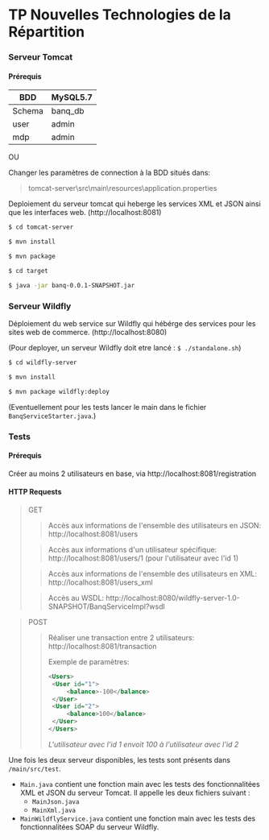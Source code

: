 # TP Nouvelles Technologies de la Répartition

### Serveur Tomcat
#### Prérequis

| BDD | MySQL5.7 |
| ------ | ------ |
| Schema | banq_db |
| user | admin |
| mdp | admin |

OU

Changer les paramètres de connection à la BDD situés dans:
> tomcat-server\src\main\resources\application.properties

Deploiement du serveur tomcat qui heberge les services XML et JSON ainsi que les interfaces web. (http://localhost:8081)
```sh
$ cd tomcat-server
```
```sh
$ mvn install
```
```sh
$ mvn package
```
```sh
$ cd target
```
```sh
$ java -jar banq-0.0.1-SNAPSHOT.jar
```



### Serveur Wildfly
Déploiement du web service sur Wildfly qui hébérge des services pour les sites web de commerce. (http://localhost:8080)

(Pour deployer, un serveur Wildfly doit etre lancé : ``$ ./standalone.sh``)

```sh
$ cd wildfly-server
```
```sh
$ mvn install
```
```sh
$ mvn package wildfly:deploy
```

(Eventuellement pour les tests lancer le main dans le fichier ``BanqServiceStarter.java``.)

### Tests
#### Prérequis

Créer au moins 2 utilisateurs en base, via http://localhost:8081/registration
#### HTTP Requests
> GET
>> Accès aux informations de l'ensemble des utilisateurs en JSON: http://localhost:8081/users
>
>> Accès aux informations d'un utilisateur spécifique: http://localhost:8081/users/1 (pour l'utilisateur avec l'id 1)
>
>> Accès aux informations de l'ensemble des utilisateurs en XML: http://localhost:8081/users_xml
>
>> Accès au WSDL: http://localhost:8080/wildfly-server-1.0-SNAPSHOT/BanqServiceImpl?wsdl

> POST
>> Réaliser une transaction entre 2 utilisateurs: http://localhost:8081/transaction 
>> 
>> Exemple de paramètres:
>> ```xml
>><Users>
>>	<User id="1">	
>>		<balance>-100</balance>
>>	</User>
>>	<User id="2">
>>		<balance>100</balance>
>>	</User>
>></Users>	
>>```
>> <em>L'utilisateur avec l'id 1 envoit 100 à l'utilisateur avec l'id 2</em>

Une fois les deux serveur disponibles, les tests sont présents dans ``/main/src/test``.

- ``Main.java`` contient une fonction main avec les tests des fonctionnalitées XML et JSON du serveur Tomcat. Il appelle les deux fichiers suivant :
	- ``MainJson.java``
	- ``MainXml.java``
- ``MainWildflyService.java`` contient une fonction main avec les tests des fonctionnalitées SOAP du serveur Wildfly.
